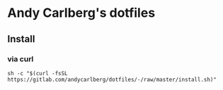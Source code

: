 # Andy Carlberg's dotfiles

## Install

### via curl

```
sh -c "$(curl -fsSL https://gitlab.com/andycarlberg/dotfiles/-/raw/master/install.sh)"
```

